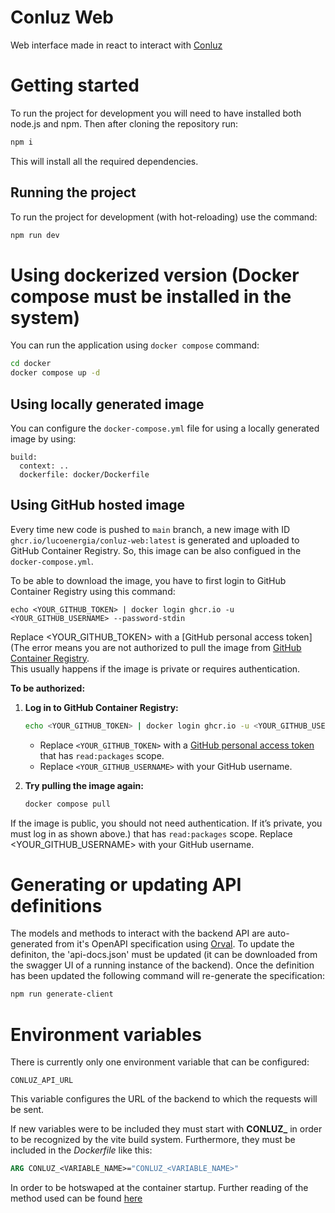 # Conluz Web

Web interface made in react to interact with [Conluz](https://github.com/lucoenergia/conluz)

# Getting started

To run the project for development you will need to have installed both node.js and npm. Then after cloning the repository run:

```sh
npm i
```

This will install all the required dependencies.

## Running the project

To run the project for development (with hot-reloading) use the command:

```sh
npm run dev
```

# Using dockerized version (Docker compose must be installed in the system)

You can run the application using `docker compose` command:

```sh
cd docker
docker compose up -d
```

## Using locally generated image
You can configure the `docker-compose.yml` file for using a locally generated image by using:

```
build:
  context: ..
  dockerfile: docker/Dockerfile
```

## Using GitHub hosted image
Every time new code is pushed to `main` branch, a new image with ID `ghcr.io/lucoenergia/conluz-web:latest` is generated and uploaded to GitHub Container Registry. So, this image can be also configued in the `docker-compose.yml`.

To be able to download the image, you have to first login to GitHub Container Registry using this command:
```
echo <YOUR_GITHUB_TOKEN> | docker login ghcr.io -u <YOUR_GITHUB_USERNAME> --password-stdin
```
Replace <YOUR_GITHUB_TOKEN> with a [GitHub personal access token](The error means you are not authorized to pull the image from [GitHub Container Registry](https://ghcr.io).  
This usually happens if the image is private or requires authentication.

**To be authorized:**

1. **Log in to GitHub Container Registry:**

   ```sh
   echo <YOUR_GITHUB_TOKEN> | docker login ghcr.io -u <YOUR_GITHUB_USERNAME> --password-stdin
   ```

   - Replace `<YOUR_GITHUB_TOKEN>` with a [GitHub personal access token](https://github.com/settings/tokens) that has `read:packages` scope.
   - Replace `<YOUR_GITHUB_USERNAME>` with your GitHub username.

2. **Try pulling the image again:**

   ```sh
   docker compose pull
   ```

If the image is public, you should not need authentication. If it’s private, you must log in as shown above.) that has `read:packages` scope.
Replace <YOUR_GITHUB_USERNAME> with your GitHub username.

# Generating or updating API definitions
The models and methods to interact with the backend API are auto-generated from it's OpenAPI specification using [Orval](https://v5.orval.dev/). To update the definiton, the 'api-docs.json' must be updated (it can be downloaded from the swagger UI of a running instance of the backend). Once the definition has been updated the following command will re-generate the specification:
```sh
npm run generate-client  
```

# Environment variables
There is currently only one environment variable that can be configured:
```
CONLUZ_API_URL
```
This variable configures the URL of the backend to which the requests will be sent.

If new variables were to be included they must start with **CONLUZ_** in order to be recognized by the vite build system. Furthermore, they must be included in the *Dockerfile* like this:
```Dockerfile
ARG CONLUZ_<VARIABLE_NAME>="CONLUZ_<VARIABLE_NAME>"
```
In order to be hotswaped at the container startup. Further reading of the method used can be found [here](https://web.archive.org/web/20250922053729/https://dev.to/dutchskull/setting-up-dynamic-environment-variables-with-vite-and-docker-5cmj)
